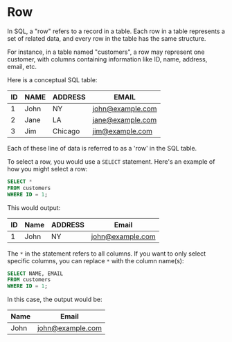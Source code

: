 # Row

In SQL, a "row" refers to a record in a table. Each row in a table represents a set of related data, and every row in the table has the same structure. 

For instance, in a table named "customers", a row may represent one customer, with columns containing information like ID, name, address, email, etc.

Here is a conceptual SQL table:

| ID | NAME | ADDRESS | EMAIL |
|----|------|---------|-------|
| 1  | John | NY      | john@example.com |
| 2  | Jane | LA      | jane@example.com |
| 3  | Jim  | Chicago | jim@example.com  |

Each of these line of data is referred to as a 'row' in the SQL table.

To select a row, you would use a `SELECT` statement. Here's an example of how you might select a row:

```sql
SELECT * 
FROM customers 
WHERE ID = 1;
```

This would output:

| ID | Name | ADDRESS | Email |
|---|------|---------|--------|
| 1 | John | NY | john@example.com |

The `*` in the statement refers to all columns. If you want to only select specific columns, you can replace `*` with the column name(s):

```sql
SELECT NAME, EMAIL
FROM customers 
WHERE ID = 1;
```

In this case, the output would be:

| Name | Email |
|-----|--------|
| John | john@example.com |
